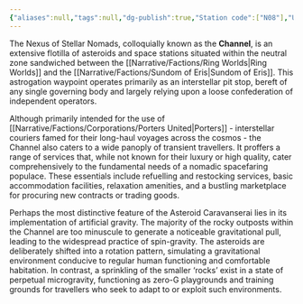 ```yaml
---
{"aliases":null,"tags":null,"dg-publish":true,"Station code":["N08"],"Universal Name":"","permalink":"/narrative/locations/worlds/channel/","dgPassFrontmatter":true}
---
```


The Nexus of Stellar Nomads, colloquially known as the **Channel**, is an extensive flotilla of asteroids and space stations situated within the neutral zone sandwiched between the [[Narrative/Factions/Ring Worlds\|Ring Worlds]] and the [[Narrative/Factions/Sundom of Eris\|Sundom of Eris]]. This astrogation waypoint operates primarily as an interstellar pit stop, bereft of any single governing body and largely relying upon a loose confederation of independent operators.

Although primarily intended for the use of [[Narrative/Factions/Corporations/Porters United\|Porters]] - interstellar couriers famed for their long-haul voyages across the cosmos - the Channel also caters to a wide panoply of transient travellers. It proffers a range of services that, while not known for their luxury or high quality, cater comprehensively to the fundamental needs of a nomadic spacefaring populace. These essentials include refuelling and restocking services, basic accommodation facilities, relaxation amenities, and a bustling marketplace for procuring new contracts or trading goods.

Perhaps the most distinctive feature of the Asteroid Caravanserai lies in its implementation of artificial gravity. The majority of the rocky outposts within the Channel are too minuscule to generate a noticeable gravitational pull, leading to the widespread practice of spin-gravity. The asteroids are deliberately shifted into a rotation pattern, simulating a gravitational environment conducive to regular human functioning and comfortable habitation. In contrast, a sprinkling of the smaller ‘rocks’ exist in a state of perpetual microgravity, functioning as zero-G playgrounds and training grounds for travellers who seek to adapt to or exploit such environments.